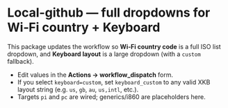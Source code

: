 # Local-github — full dropdowns for Wi‑Fi country + Keyboard

This package updates the workflow so **Wi‑Fi country code** is a full ISO list dropdown, and **Keyboard layout** is a large dropdown (with a `custom` fallback).

- Edit values in the **Actions → workflow_dispatch** form.
- If you select `keyboard=custom`, set `keyboard_custom` to any valid XKB layout string (e.g. `us`, `gb`, `au`, `us,intl`, etc.).
- Targets `pi` and `pc` are wired; generics/i860 are placeholders here.
